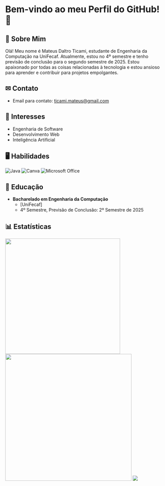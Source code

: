 # Bem-vindo ao meu Perfil do GitHub! 🤗

## 👤 Sobre Mim
Olá! Meu nome é Mateus Daltro Ticami, estudante de Engenharia da Computação na UniFecaf. Atualmente, estou no 4º semestre e tenho previsão de conclusão para o segundo semestre de 2025. Estou apaixonado por todas as coisas relacionadas à tecnologia e estou ansioso para aprender e contribuir para projetos empolgantes.

## ✉ Contato 
- Email para contato: ticami.mateus@gmail.com

## 🌱 Interesses
- Engenharia de Software
- Desenvolvimento Web
- Inteligência Artificial

## 🖥 Habilidades
![Java](https://img.shields.io/badge/java-%23ED8B00.svg?style=for-the-badge&logo=openjdk&logoColor=white)  ![Canva](https://img.shields.io/badge/Canva-%2300C4CC.svg?style=for-the-badge&logo=Canva&logoColor=white)  ![Microsoft Office](https://img.shields.io/badge/Microsoft_Office-D83B01?style=for-the-badge&logo=microsoft-office&logoColor=white)


## 📖 Educação
- **Bacharelado em Engenharia da Computação**
  - [UniFecaf]
  - 4º Semestre, Previsão de Conclusão: 2º Semestre de 2025

## 📊 Estatísticas 
<img src="https://github-readme-stats-wheat-two-53.vercel.app/api?username=Ticami&theme=transparent&hide_border=true&include_all_commits=false&count_private=false"  width="364px" />  <img src="https://github-readme-streak-stats.herokuapp.com/?user=Ticami&theme=transparent&hide_border=true"  width="400px" />
![](https://github-readme-stats-wheat-two-53.vercel.app/api/top-langs/?username=Ticami&theme=transparent&hide_border=true&include_all_commits=false&count_private=false&layout=compact)

